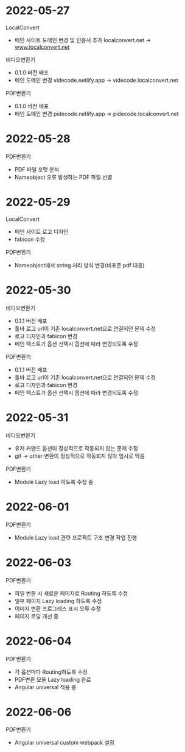 # 2022-05-27

LocalConvert

- 메인 사이트 도메인 변경 및 인증서 추가
  localconvert.net -> www.localconvert.net

비디오변환기

- 0.1.0 버전 배포
- 메인 도메인 변경
  videcode.netlify.app -> videcode.localconvert.net

PDF변환기

- 0.1.0 버전 배포
- 메인 도메인 변경
  pidecode.netlify.app -> pidecode.localconvert.net

# 2022-05-28

PDF변환기

- PDF 파일 포맷 분석
- Nameobject 오류 발생하는 PDF 파일 선별

# 2022-05-29

LocalConvert

- 메인 사이트 로고 디자인
- fabicon 수정

PDF변환기

- Nameobject에서 string 처리 방식 변경(비표준 pdf 대응)

# 2022-05-30

비디오변환기

- 0.1.1 버전 배포
- 툴바 로고 url이 기존 localconvert.net으로 연결되던 문제 수정
- 로고 디자인과 fabicon 변경
- 메인 텍스트가 옵션 선택시 옵션에 따라 변경되도록 수정

PDF변환기

- 0.1.1 버전 배포
- 툴바 로고 url이 기존 localconvert.net으로 연결되던 문제 수정
- 로고 디자인과 fabicon 변경
- 메인 텍스트가 옵션 선택시 옵션에 따라 변경되도록 수정

# 2022-05-31

비디오변환기

- 유저 커맨드 옵션이 정상적으로 작동되지 않는 문제 수정
- gif -> other 변환이 정상적으로 작동되지 않아 임시로 막음

PDF변환기

- Module Lazy load 하도록 수정 중

# 2022-06-01

PDF변환기

- Module Lazy load 관련 프로젝트 구조 변경 작업 진행

# 2022-06-03

PDF변환기

- 파일 변환 시 새로운 페이지로 Routing 하도록 수정
- 일부 페이지 Lazy loading 하도록 수정
- 이미지 변환 프로그레스 표시 오류 수정
- 페이지 로딩 개선 중

# 2022-06-04

PDF변환기

- 각 옵션마다 Routing하도록 수정
- PDF변환 모듈 Lazy loading 완료
- Angular universal 적용 중

# 2022-06-06

PDF변환기

- Angular universal custom webpack 설정
